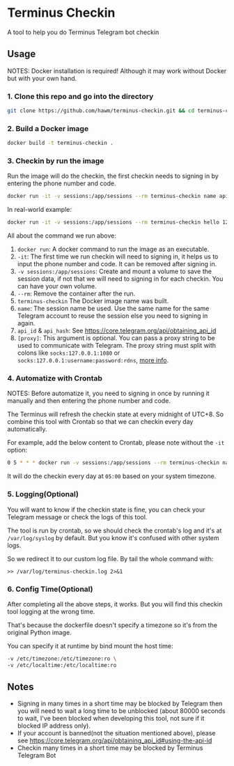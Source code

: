 # Terminus Checkin

A tool to help you do Terminus Telegram bot checkin

## Usage

NOTES: Docker installation is required! Although it may work without Docker but with your own hand.

### 1. Clone this repo and go into the directory

```sh
git clone https://github.com/hawm/terminus-checkin.git && cd terminus-checkin
```

### 2. Build a Docker image

```sh
docker build -t terminus-checkin .
```

### 3. Checkin by run the image

Run the image will do the checkin, the first checkin needs to signing in by entering the phone number and code.

```sh
docker run -it -v sessions:/app/sessions --rm terminus-checkin name api_id api_hash [proxy]
```

In real-world example:

```sh
docker run -it -v sessions:/app/sessions --rm terminus-checkin hello 123456789 d55761415f69af99a31e33412cb86810 socks:127.0.0.1:1080
```

All about the command we run above:

1. `docker run`: A docker command to run the image as an executable.
2. `-it`: The first time we run checkin will need to signing in, it helps us to input the phone number and code. It can be removed after signing in.
3. `-v sessions:/app/sessions`: Create and mount a volume to save the session data, if not that we will need to signing in for each checkin. You can have your own volume.
4. `--rm`: Remove the container after the run.
5. `terminus-checkin` The Docker image name was built.
6. `name`: The session name be used. Use the same name for the same Telegram account to reuse the session else you need to signing in again.
7. `api_id` & `api_hash`: See https://core.telegram.org/api/obtaining_api_id
8. `[proxy]`: This argument is optional. You can pass a proxy string to be used to communicate with Telegram. The proxy string must split with colons like
`socks:127.0.0.1:1080` or `socks:127.0.0.1:username:password:rdns`, [more info](https://docs.telethon.dev/en/stable/basic/signing-in.html#signing-in-behind-a-proxy).


### 4. Automatize with Crontab

NOTES: Before automatize it, you need to signing in once by running it manually and then entering the phone number and code.

The Terminus will refresh the checkin state at every midnight of UTC+8. So combine this tool with Crontab so that we can checkin every day automatically.

For example, add the below content to Crontab, please note without the `-it` option: 

```sh
0 5 * * * docker run -v sessions:/app/sessions --rm terminus-checkin name api_id api_hash [proxy]
```

It will do the checkin every day at `05:00` based on your system timezone.

### 5. Logging(Optional)

You will want to know if the checkin state is fine, you can check your Telegram message or check the logs of this tool.

The tool is run by crontab, so we should check the crontab's log and it's at `/var/log/syslog` by default. But you know it's confused with other system logs.

So we redirect it to our custom log file. By tail the whole command with:
```
>> /var/log/terminus-checkin.log 2>&1
```

### 6. Config Time(Optional)

After completing all the above steps, it works. But you will find this checkin tool logging at the wrong time.

That's because the dockerfile doesn't specify a timezone so it's from the original Python image.

You can specify it at runtime by bind mount the host time:

```sh
-v /etc/timezone:/etc/timezone:ro \
-v /etc/localtime:/etc/localtime:ro
```


## Notes

- Signing in many times in a short time may be blocked by Telegram then you will need to wait a long time to be unblocked (about 80000 seconds to wait, I've been blocked when developing this tool, not sure if it blocked IP address only).
- If your account is banned(not the situation mentioned above), please see https://core.telegram.org/api/obtaining_api_id#using-the-api-id
- Checkin many times in a short time may be blocked by Terminus Telegram Bot
